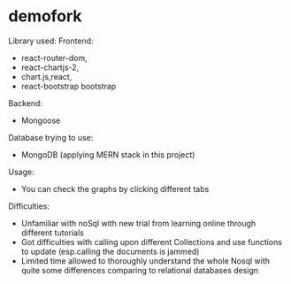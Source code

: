 # demofork

Library used:
  Frontend:
  - react-router-dom, 
  - react-chartjs-2, 
  - chart.js,react, 
  - react-bootstrap bootstrap

  Backend:
  - Mongoose

Database trying to use:
- MongoDB (applying MERN stack in this project)


Usage:
- You can check the graphs by clicking different tabs


Difficulties:
- Unfamiliar with noSql with new trial from learning online through different tutorials
- Got difficulties with calling upon different Collections and use functions to update (esp.calling the documents is jammed)
- Limited time allowed to thoroughly understand the whole Nosql with quite some differences comparing to relational databases design

